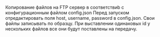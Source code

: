 Копирование файлов на FTP сервер в соответствиb с конфигурационным файлом config.json 
Перед запуском отредактировать поля host, username, password в config.json.
Свои файлы записывать по образцу. 
При выставлении одинаковых id у нескольких файлов все они будут поставлены на передачу.